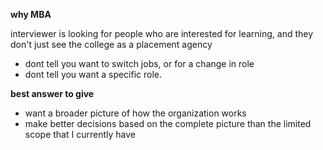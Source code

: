 **why MBA**

interviewer is looking for people who are interested for learning, and they don't just see the college as a placement agency
- dont tell you want to switch jobs, or for a change in role
- dont tell you want a specific role.

**best answer to give**
- want a broader picture of how the organization works
- make better decisions based on the complete picture than the limited scope that I currently have